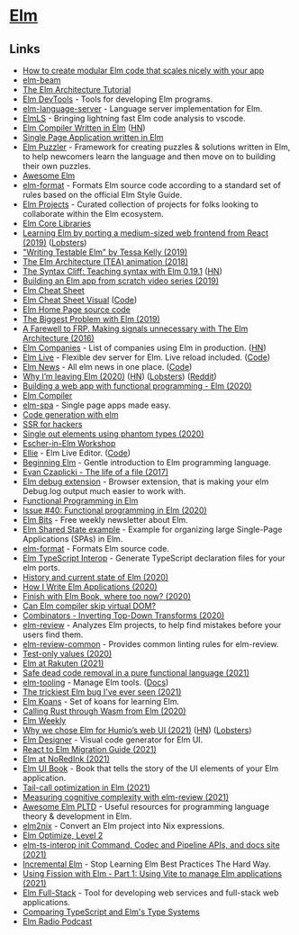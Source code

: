# [Elm](https://elm-lang.org/)

## Links

- [How to create modular Elm code that scales nicely with your app](https://github.com/evancz/elm-architecture-tutorial)
- [elm-beam](https://kofi.sexy/blog/elm-beam)
- [The Elm Architecture Tutorial](https://github.com/evancz/elm-architecture-tutorial/)
- [Elm DevTools](https://github.com/opvasger/elm-devtools) - Tools for developing Elm programs.
- [elm-language-server](https://github.com/elm-tooling/elm-language-server) - Language server implementation for Elm.
- [ElmLS](https://github.com/elm-tooling/elm-language-client-vscode) - Bringing lightning fast Elm code analysis to vscode.
- [Elm Compiler Written in Elm](https://github.com/elm-in-elm/compiler) ([HN](https://news.ycombinator.com/item?id=27808306))
- [Single Page Application written in Elm](https://github.com/rtfeldman/elm-spa-example)
- [Elm Puzzler](https://github.com/jwbrew/elm-puzzler) - Framework for creating puzzles & solutions written in Elm, to help newcomers learn the language and then move on to building their own puzzles.
- [Awesome Elm](https://github.com/sporto/awesome-elm)
- [elm-format](https://github.com/avh4/elm-format) - Formats Elm source code according to a standard set of rules based on the official Elm Style Guide.
- [Elm Projects](https://github.com/elm/projects) - Curated collection of projects for folks looking to collaborate within the Elm ecosystem.
- [Elm Core Libraries](https://github.com/elm/core)
- [Learning Elm by porting a medium-sized web frontend from React (2019)](https://benhoyt.com/writings/learning-elm/) ([Lobsters](https://lobste.rs/s/3tnrdv/learning_elm_by_porting_medium_sized_web))
- ["Writing Testable Elm" by Tessa Kelly (2019)](https://www.youtube.com/watch?v=rIxCwPPA-D8)
- [The Elm Architecture (TEA) animation (2018)](https://medium.com/@l.mugnaini/the-elm-architecture-tea-animation-3efc555e8faf)
- [The Syntax Cliff: Teaching syntax with Elm 0.19.1](https://elm-lang.org/news/the-syntax-cliff) ([HN](https://news.ycombinator.com/item?id=21312109))
- [Building an Elm app from scratch video series (2019)](https://www.youtube.com/watch?v=-1ZA3G9k0Rw&list=PLGDf0elkI13EJ55MbwZd98scG7BKl_n-j)
- [Elm Cheat Sheet](https://github.com/izdi/elm-cheat-sheet)
- [Elm Cheat Sheet Visual](https://lucamug.github.io/elm-cheat-sheet/) ([Code](https://github.com/lucamug/elm-cheat-sheet))
- [Elm Home Page source code](https://github.com/elm/elm-lang.org)
- [The Biggest Problem with Elm (2019)](https://medium.com/@cscalfani/the-biggest-problem-with-elm-4faecaa58b77)
- [A Farewell to FRP. Making signals unnecessary with The Elm Architecture (2016)](https://elm-lang.org/news/farewell-to-frp)
- [Elm Companies](https://github.com/jah2488/elm-companies) - List of companies using Elm in production. ([HN](https://news.ycombinator.com/item?id=22244086))
- [Elm Live](https://www.elm-live.com/) - Flexible dev server for Elm. Live reload included. ([Code](https://github.com/wking-io/elm-live))
- [Elm News](https://elm-news.com/) - All elm news in one place. ([Code](https://github.com/oakesja/elm-news))
- [Why I’m leaving Elm (2020)](https://lukeplant.me.uk/blog/posts/why-im-leaving-elm/) ([HN](https://news.ycombinator.com/item?id=22821447)) ([Lobsters](https://lobste.rs/s/bgs2z4/why_i_m_leaving_elm)) ([Reddit](https://www.reddit.com/r/elm/comments/fxui3o/why_im_leaving_elm/))
- [Building a web app with functional programming - Elm (2020)](https://blog.patchgirl.io/elm/2020/03/02/elm-part-I.html)
- [Elm Compiler](https://github.com/elm/compiler)
- [elm-spa](https://github.com/ryannhg/elm-spa) - Single page apps made easy.
- [Code generation with elm](https://rhg.dev/posts/code-generation/)
- [SSR for hackers](https://rhg.dev/posts/ssr-for-hackers/)
- [Single out elements using phantom types (2020)](https://jfmengels.net/single-out-elements-using-phantom-types/)
- [Escher-in-Elm Workshop](https://github.com/einarwh/escher-workshop)
- [Ellie](https://ellie-app.com/) - Elm Live Editor. ([Code](https://github.com/ellie-app/ellie))
- [Beginning Elm](https://elmprogramming.com/) - Gentle introduction to Elm programming language.
- [Evan Czaplicki - The life of a file (2017)](https://www.youtube.com/watch?v=XpDsk374LDE)
- [Elm debug extension](https://github.com/kraklin/elm-debug-extension) - Browser extension, that is making your elm Debug.log output much easier to work with.
- [Functional Programming in Elm](https://functional-programming-in-elm.netlify.app/)
- [Issue #40: Functional programming in Elm (2020)](https://elmbits.com/issue-40-functional-programming/)
- [Elm Bits](https://elmbits.com/) - Free weekly newsletter about Elm.
- [Elm Shared State example](https://github.com/ohanhi/elm-shared-state) - Example for organizing large Single-Page Applications (SPAs) in Elm.
- [elm-format](https://github.com/avh4/elm-format) - Formats Elm source code.
- [Elm TypeScript Interop](https://github.com/dillonkearns/elm-typescript-interop) - Generate TypeScript declaration files for your elm ports.
- [History and current state of Elm (2020)](https://www.youtube.com/watch?v=vHI7XlgmYCg)
- [How I Write Elm Applications (2020)](https://jezenthomas.com/how-i-write-elm-applications/)
- [Finish with Elm Book, where too now? (2020)](https://discourse.elm-lang.org/t/finish-with-elm-book-where-too-now/6540)
- [Can Elm compiler skip virtual DOM?](https://discourse.elm-lang.org/t/can-the-compiler-skip-virtual-dom/6300/)
- [Combinators - Inverting Top-Down Transforms (2020)](https://functional.christmas/2020/10)
- [elm-review](https://github.com/jfmengels/elm-review) - Analyzes Elm projects, to help find mistakes before your users find them.
- [elm-review-common](https://github.com/jfmengels/elm-review-common) - Provides common linting rules for elm-review.
- [Test-only values (2020)](https://jfmengels.net/test-only-values/)
- [Elm at Rakuten (2021)](https://dev.to/lucamug/elm-6m8)
- [Safe dead code removal in a pure functional language (2021)](https://jfmengels.net/safe-dead-code-removal/)
- [elm-tooling](https://github.com/elm-tooling/elm-tooling-cli) - Manage Elm tools. ([Docs](https://elm-tooling.github.io/elm-tooling-cli/))
- [The trickiest Elm bug I've ever seen (2021)](https://blog.realkinetic.com/the-trickiest-elm-bug-ive-ever-seen-988aff6cbbd7)
- [Elm Koans](https://github.com/robertjlooby/elm-koans) - Set of koans for learning Elm.
- [Calling Rust through Wasm from Elm (2020)](https://vleue.com/2020/07/wasm-elm/)
- [Elm Weekly](http://www.elmweekly.nl/)
- [Why we chose Elm for Humio’s web UI (2021)](https://www.humio.com/whats-new/blog/why-we-chose-elm-for-humio-s-web-ui) ([HN](https://news.ycombinator.com/item?id=26860919)) ([Lobsters](https://lobste.rs/s/cuxhio/why_we_chose_elm_for_humio_s_web_ui))
- [Elm Designer](https://github.com/passiomatic/elm-designer) - Visual code generator for Elm UI.
- [React to Elm Migration Guide (2021)](https://dev.to/jesterxl/react-to-elm-migration-guide-30np)
- [Elm at NoRedInk (2021)](https://juliu.is/elm-at-noredink/)
- [Elm UI Book](https://github.com/dtwrks/elm-ui-book) - Book that tells the story of the UI elements of your Elm application.
- [Tail-call optimization in Elm (2021)](https://jfmengels.net/tail-call-optimization/)
- [Measuring cognitive complexity with elm-review (2021)](https://jfmengels.net/cognitive-complexity/)
- [Awesome Elm PLTD](https://github.com/pd-andy/awesome-elm-pltd) - Useful resources for programming language theory & development in Elm.
- [elm2nix](https://github.com/cachix/elm2nix) - Convert an Elm project into Nix expressions.
- [Elm Optimize, Level 2](https://github.com/mdgriffith/elm-optimize-level-2)
- [elm-ts-interop init Command, Codec and Pipeline APIs, and docs site (2021)](https://incrementalelm.com/elm-ts-interop-improvements/)
- [Incremental Elm](https://incrementalelm.com/) - Stop Learning Elm Best Practices The Hard Way.
- [Using Fission with Elm - Part 1: Using Vite to manage Elm applications (2021)](https://dev.to/xeticode/using-fission-with-elm-part-1-using-vite-to-manage-elm-applications-4ahk)
- [Elm Full-Stack](https://github.com/elm-fullstack/elm-fullstack) - Tool for developing web services and full-stack web applications.
- [Comparing TypeScript and Elm's Type Systems](https://elm-radio.com/episode/ts-and-elm-type-systems/)
- [Elm Radio Podcast](https://elm-radio.com/)
